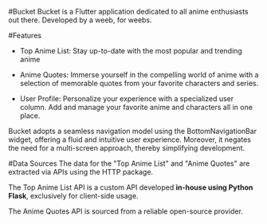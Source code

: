 #Bucket
Bucket is a Flutter application dedicated to all anime enthusiasts out there. Developed by a weeb, for weebs. 

#Features
- Top Anime List: Stay up-to-date with the most popular and trending anime

- Anime Quotes: Immerse yourself in the compelling world of anime with a selection of memorable quotes from your favorite characters and series.

- User Profile: Personalize your experience with a specialized user column. Add and manage your favorite anime and characters all in one place.

Bucket adopts a seamless navigation model using the BottomNavigationBar widget, offering a fluid and intuitive user experience. Moreover, it negates the need for a multi-screen approach, thereby simplifying development.

#Data Sources
The data for the "Top Anime List" and "Anime Quotes" are extracted via APIs using the HTTP package.

The Top Anime List API is a custom API developed **in-house using Python Flask**, exclusively for client-side usage.

The Anime Quotes API is sourced from a reliable open-source provider.



